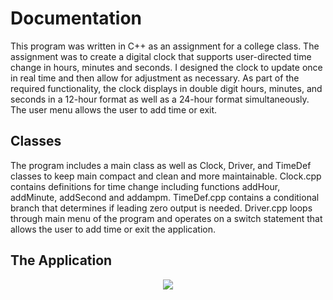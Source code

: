 # Documentation
This program was written in C++ as an assignment for a college class. The assignment was to create a digital clock that supports user-directed time change in hours, minutes and seconds. I designed the clock to update once in real time and then allow for adjustment as necessary. As part of the required functionality, the clock displays in double digit hours, minutes, and seconds in a 12-hour format as well as a 24-hour format simultaneously. The user menu allows the user to add time or exit.

## Classes 
The program includes a main class as well as Clock, Driver, and TimeDef classes to keep main compact and clean and more maintainable. Clock.cpp contains definitions for time change including functions addHour, addMinute, addSecond and addampm. TimeDef.cpp contains a conditional branch that determines if leading zero output is needed. Driver.cpp loops through main menu of the program and operates on a switch statement that allows the user to add time or exit the application.

## The Application
<p align="center">
    <img src="https://user-images.githubusercontent.com/110789514/211573425-96735ba2-31d2-4e6d-aa0e-e5ebb7679afe.png" />
  </a>
</p>
